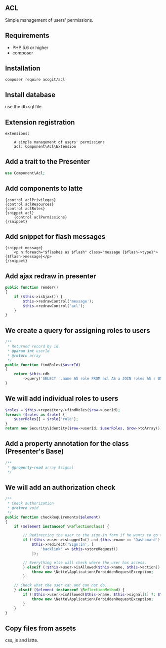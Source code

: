 
## ACL

Simple management of users' permissions.

## Requirements

- PHP 5.6 or higher
- composer

## Installation

```
composer require accgit/acl
```

## Install database

use the db.sql file.

## Extension registration

```
extensions:

	# simple management of users' permissions
	acl: Component\Acl\Extension
```

## Add a trait to the Presenter

```php
use Component\Acl;
```

## Add components to latte

```phtml
{control aclPrivileges}
{control aclResources}
{control aclRoles}
{snippet acl}
	{control aclPermissions}
{/snippet}
```

## Add snippet for flash messages

```phtml
{snippet message}
	<p n:foreach="$flashes as $flash" class="message {$flash->type}">{$flash->message}</p>
{/snippet}
```

## Add ajax redraw in presenter

```php
public function render()
{
	if ($this->isAjax()) {
		$this->redrawControl('message');
		$this->redrawControl('acl');
	}
}
```

## We create a query for assigning roles to users

```php
/**
 * Returned record by id.
 * @param int userId
 * @return array
 */
public function findRoles($userId)
{
	return $this->db
		->query('SELECT r.name AS role FROM acl AS a JOIN roles AS r USING (roleId) WHERE a.userId = ?', $userId);
}
```

## We will add individual roles to users

```php
$roles = $this->repository->findRoles($row->userId);
foreach ($roles as $role) {
	$userRoles[] = $role['role'];
}
return new Security\Identity($row->userId, $userRoles, $row->toArray());
```

## Add a property annotation for the class (Presenter's Base)

```php
/**
 * @property-read array $signal
 */
```

## We will add an authorization check

```php
/**
 * Check authorization
 * @return void
 */
public function checkRequirements($element)
{
	if ($element instanceof \ReflectionClass) {

		// Redirecting the user to the sign-in form if he wants to go to the administration.
		if (!$this->user->isLoggedIn() and $this->name == 'Dashboard') {
			$this->redirect('Sign:in', [
				'backlink' => $this->storeRequest()
			]);

		// Everything else will check where the user has access.
		} elseif (!$this->user->isAllowed($this->name, $this->action)) {
			throw new \Nette\Application\ForbiddenRequestException;
		}

	// Check what the user can and can not do.
	} elseif ($element instanceof \ReflectionMethod) {
		if (!$this->user->isAllowed($this->name, $this->signal[1] ?: $this->action)) {
			throw new \Nette\Application\ForbiddenRequestException;
		}
	}
}
```

## Copy files from assets

css, js and latte.
